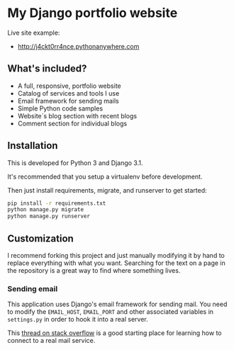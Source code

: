 # My Django portfolio website

Live site example:

- http://j4ckt0rr4nce.pythonanywhere.com

## What's included?

- A full, responsive, portfolio website
- Catalog of services and tools I use
- Email framework for sending mails
- Simple Python code samples
- Website´s blog section with recent blogs
- Comment section for individual blogs

## Installation

This is developed for Python 3 and Django 3.1.

It's recommended that you setup a virtualenv before development.

Then just install requirements, migrate, and runserver to get started:

```bash
pip install -r requirements.txt
python manage.py migrate
python manage.py runserver
```

## Customization

I recommend forking this project and just manually modifying it by hand to replace everything with what you want.
Searching for the text on a page in the repository is a great way to find where something lives.

### Sending email

This application uses Django's email framework for sending mail. 
You need to modify the `EMAIL_HOST`, `EMAIL_PORT` and other associated variables in `settings.py` in order
to hook it into a real server.

This [thread on stack overflow](https://stackoverflow.com/questions/6367014/how-to-send-email-via-django)
is a good starting place for learning how to connect to a real mail service.
